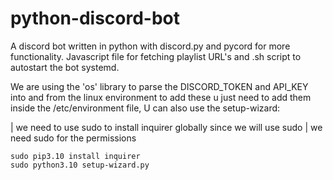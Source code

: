 # python-discord-bot
A discord bot written in python with discord.py and pycord for more functionality.
Javascript file for fetching playlist URL's and .sh script to autostart the bot systemd.

We are using the 'os' library to parse the DISCORD_TOKEN and API_KEY into and from the linux environment 
to add these u just need to add them inside the /etc/environment file, U can also use the setup-wizard:

| we need to use sudo to install inquirer globally since we will use sudo
| we need sudo for the permissions 

```
sudo pip3.10 install inquirer
sudo python3.10 setup-wizard.py
```
